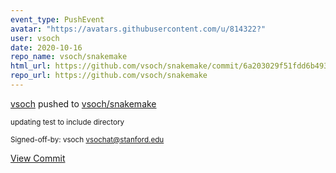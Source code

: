 ```yaml
---
event_type: PushEvent
avatar: "https://avatars.githubusercontent.com/u/814322?"
user: vsoch
date: 2020-10-16
repo_name: vsoch/snakemake
html_url: https://github.com/vsoch/snakemake/commit/6a203029f51fdd6b493d0472bab636cc2f4b09ac
repo_url: https://github.com/vsoch/snakemake
---
```


<a href='https://github.com/vsoch' target='_blank'>vsoch</a> pushed to <a href='https://github.com/vsoch/snakemake' target='_blank'>vsoch/snakemake</a>

<small>updating test to include directory

Signed-off-by: vsoch <vsochat@stanford.edu></small>

<a href='https://github.com/vsoch/snakemake/commit/6a203029f51fdd6b493d0472bab636cc2f4b09ac' target='_blank'>View Commit</a>